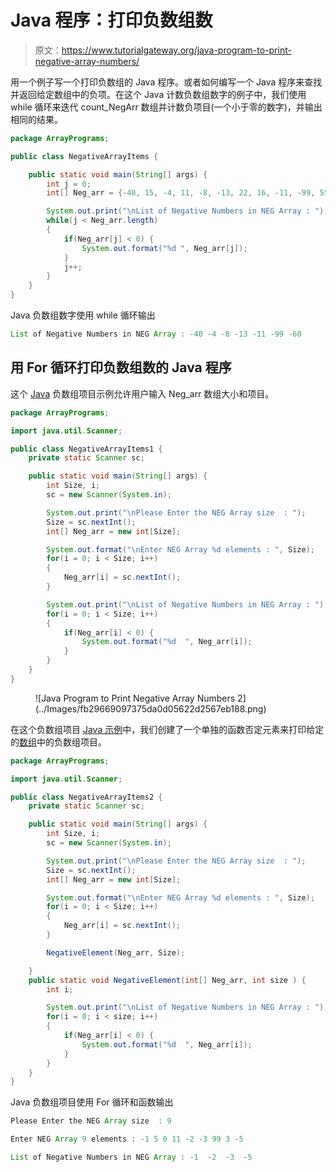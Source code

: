 # Java 程序：打印负数组数

> 原文：<https://www.tutorialgateway.org/java-program-to-print-negative-array-numbers/>

用一个例子写一个打印负数组的 Java 程序。或者如何编写一个 Java 程序来查找并返回给定数组中的负项。在这个 Java 计数负数组数字的例子中，我们使用 while 循环来迭代 count_NegArr 数组并计数负项目(一个小于零的数字)，并输出相同的结果。

```java
package ArrayPrograms;

public class NegativeArrayItems {

	public static void main(String[] args) {
		int j = 0;
		int[] Neg_arr = {-40, 15, -4, 11, -8, -13, 22, 16, -11, -99, 55, 18, -60};

		System.out.print("\nList of Negative Numbers in NEG Array : ");
		while(j < Neg_arr.length) 
		{
			if(Neg_arr[j] < 0) {
				System.out.format("%d ", Neg_arr[j]);
			}
			j++;
		}
	}
}
```

Java 负数组数字使用 while 循环输出

```java
List of Negative Numbers in NEG Array : -40 -4 -8 -13 -11 -99 -60 
```

## 用 For 循环打印负数组数的 Java 程序

这个 [Java](https://www.tutorialgateway.org/java-tutorial/) 负数组项目示例允许用户输入 Neg_arr 数组大小和项目。

```java
package ArrayPrograms;

import java.util.Scanner;

public class NegativeArrayItems1 {
	private static Scanner sc;

	public static void main(String[] args) {
		int Size, i;	
		sc = new Scanner(System.in);

		System.out.print("\nPlease Enter the NEG Array size  : ");
		Size = sc.nextInt();
		int[] Neg_arr = new int[Size];

		System.out.format("\nEnter NEG Array %d elements : ", Size);
		for(i = 0; i < Size; i++) 
		{
			Neg_arr[i] = sc.nextInt();
		}

		System.out.print("\nList of Negative Numbers in NEG Array : ");
		for(i = 0; i < Size; i++) 
		{
			if(Neg_arr[i] < 0) {
				System.out.format("%d  ", Neg_arr[i]);
			}
		}
	}
}
```

<figure class="wp-block-image size-large">![Java Program to Print Negative Array Numbers 2](../Images/fb29669097375da0d05622d2567eb188.png)</figure>

在这个负数组项目 [Java 示例](https://www.tutorialgateway.org/learn-java-programs/)中，我们创建了一个单独的函数否定元素来打印给定的[数组](https://www.tutorialgateway.org/java-array/)中的负数组项目。

```java
package ArrayPrograms;

import java.util.Scanner;

public class NegativeArrayItems2 {
	private static Scanner sc;

	public static void main(String[] args) {
		int Size, i;	
		sc = new Scanner(System.in);

		System.out.print("\nPlease Enter the NEG Array size  : ");
		Size = sc.nextInt();
		int[] Neg_arr = new int[Size];

		System.out.format("\nEnter NEG Array %d elements : ", Size);
		for(i = 0; i < Size; i++) 
		{
			Neg_arr[i] = sc.nextInt();
		}

		NegativeElement(Neg_arr, Size);

	}
	public static void NegativeElement(int[] Neg_arr, int size ) {
		int i;

		System.out.print("\nList of Negative Numbers in NEG Array : ");
		for(i = 0; i < size; i++) 
		{
			if(Neg_arr[i] < 0) {
				System.out.format("%d  ", Neg_arr[i]);
			}
		}
	}
}
```

Java 负数组项目使用 For 循环和函数输出

```java
Please Enter the NEG Array size  : 9

Enter NEG Array 9 elements : -1 5 0 11 -2 -3 99 3 -5

List of Negative Numbers in NEG Array : -1  -2  -3  -5 
```